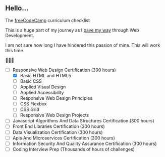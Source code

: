 ## Hello...

The [freeCodeCamp](https://www.freecodecamp.com/about/) curriculum checklist

This is a huge part of my journey as I [pave my way](https://github.com/ramidem/RTWD) through Web Development.

I am not sure how long I have hindered this passion of mine. This will work this time.

🌽🌽🌽

- [ ] Responsive Web Design Certification (300 hours)
  - [x] Basic HTML and HTML5
  - [ ] Basic CSS
  - [ ] Applied Visual Design
  - [ ] Applied Accessibility
  - [ ] Responsive Web Design Principles
  - [ ] CSS Flexbox
  - [ ] CSS Grid
  - [ ] Responsive Web Design Projects
- [ ] Javascript Algorithms And Data Structures Certification (300 hours)
- [ ] Front End Libraries Certification (300 hours)
- [ ] Data Visualization Certification (300 hours)
- [ ] Apis And Microservices Certification (300 hours)
- [ ] Information Security And Quality Assurance Certification (300 hours)
- [ ] Coding Interview Prep (Thousands of hours of challenges)
